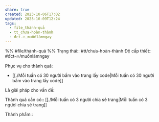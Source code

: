 ```yaml
---
share: true
created: 2023-10-06T17:02
updated: 2023-10-09T12:24
tags:
  - file_thành-quả
  - tt_chưa-hoàn-thành
  - đct-🔥_muốnlàmngay
---
```


%%
#file/thành-quả
%%
Trạng thái:: #tt/chưa-hoàn-thành
Độ cấp thiết:: #đct-🔥/muốnlàmngay

Phục vụ cho thành quả:
- [[./Mỗi tuần có 30 người bấm vào trang lấy code|Mỗi tuần có 30 người bấm vào trang lấy code]]


Là giải pháp cho vấn đề:


Thành quả cần có:: [[./Mỗi tuần có 3 người chia sẻ trang|Mỗi tuần có 3 người chia sẻ trang]]

Thành phẩm:: 

